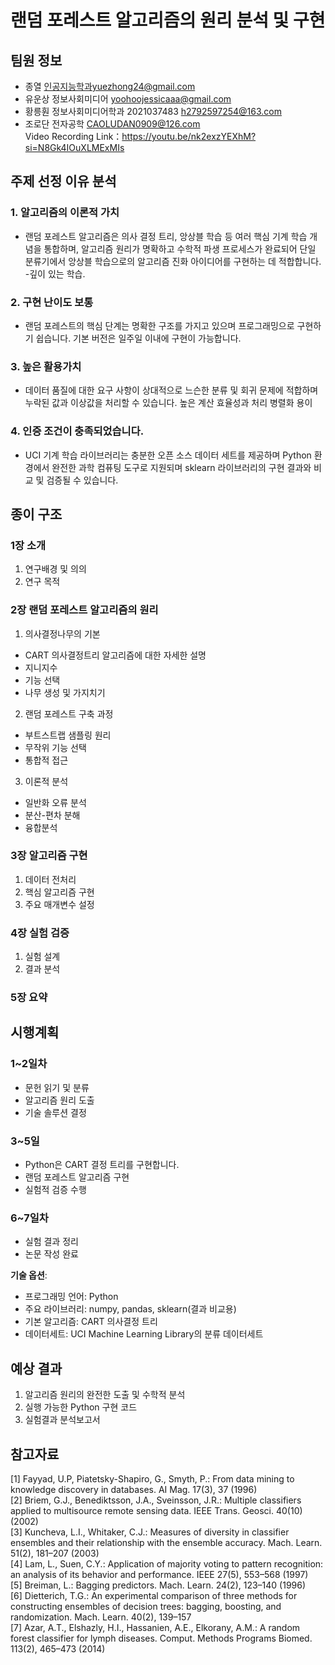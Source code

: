 # 랜덤 포레스트 알고리즘의 원리 분석 및 구현

## 팀원 정보
- 종열 인공지능학과yuezhong24@gmail.com
- 유운상 정보사회미디어 yoohoojessicaaa@gmail.com
- 황릉훤 정보사회미디어학과 2021037483 h2792597254@163.com
- 조로단 전자공학 CAOLUDAN0909@126.com  
Video Recording Link：https://youtu.be/nk2exzYEXhM?si=N8Gk4IOuXLMExMIs
## 주제 선정 이유 분석

### 1. 알고리즘의 이론적 가치
- 랜덤 포레스트 알고리즘은 의사 결정 트리, 앙상블 학습 등 여러 핵심 기계 학습 개념을 통합하며, 알고리즘 원리가 명확하고 수학적 파생 프로세스가 완료되어 단일 분류기에서 앙상블 학습으로의 알고리즘 진화 아이디어를 구현하는 데 적합합니다. -깊이 있는 학습.

### 2. 구현 난이도 보통
- 랜덤 포레스트의 핵심 단계는 명확한 구조를 가지고 있으며 프로그래밍으로 구현하기 쉽습니다. 기본 버전은 일주일 이내에 구현이 가능합니다.

### 3. 높은 활용가치
- 데이터 품질에 대한 요구 사항이 상대적으로 느슨한 분류 및 회귀 문제에 적합하며 누락된 값과 이상값을 처리할 수 있습니다. 높은 계산 효율성과 처리 병렬화 용이

### 4. 인증 조건이 충족되었습니다.
- UCI 기계 학습 라이브러리는 충분한 오픈 소스 데이터 세트를 제공하며 Python 환경에서 완전한 과학 컴퓨팅 도구로 지원되며 sklearn 라이브러리의 구현 결과와 비교 및 ​​검증될 수 있습니다.

## 종이 구조

### 1장 소개
1. 연구배경 및 의의
2. 연구 목적

### 2장 랜덤 포레스트 알고리즘의 원리
1. 의사결정나무의 기본
- CART 의사결정트리 알고리즘에 대한 자세한 설명
- 지니지수
- 기능 선택
- 나무 생성 및 가지치기

2. 랜덤 포레스트 구축 과정
- 부트스트랩 샘플링 원리
- 무작위 기능 선택
- 통합적 접근

3. 이론적 분석
- 일반화 오류 분석
- 분산-편차 분해
- 융합분석

### 3장 알고리즘 구현
1. 데이터 전처리
2. 핵심 알고리즘 구현
3. 주요 매개변수 설정

### 4장 실험 검증
1. 실험 설계
2. 결과 분석

### 5장 요약

## 시행계획

### 1~2일차
- 문헌 읽기 및 분류
- 알고리즘 원리 도출
- 기술 솔루션 결정

### 3~5일
- Python은 CART 결정 트리를 구현합니다.
- 랜덤 포레스트 알고리즘 구현
- 실험적 검증 수행

### 6~7일차
- 실험 결과 정리
- 논문 작성 완료

**기술 옵션**:
- 프로그래밍 언어: Python
- 주요 라이브러리: numpy, pandas, sklearn(결과 비교용)
- 기본 알고리즘: CART 의사결정 트리
- 데이터세트: UCI Machine Learning Library의 분류 데이터세트

## 예상 결과

1. 알고리즘 원리의 완전한 도출 및 수학적 분석
2. 실행 가능한 Python 구현 코드
3. 실험결과 분석보고서

## 참고자료
[1] Fayyad, U.P, Piatetsky-Shapiro, G., Smyth, P.: From data mining to knowledge discovery in databases. AI Mag. 17(3), 37 (1996)  
[2] Briem, G.J., Benediktsson, J.A., Sveinsson, J.R.: Multiple classifiers applied to multisource remote sensing data. IEEE Trans. Geosci. 40(10) (2002)  
[3] Kuncheva, L.I., Whitaker, C.J.: Measures of diversity in classifier ensembles and their relationship with the ensemble accuracy. Mach. Learn. 51(2), 181–207 (2003)  
[4] Lam, L., Suen, C.Y.: Application of majority voting to pattern recognition: an analysis of its behavior and performance. IEEE 27(5), 553–568 (1997)  
[5] Breiman, L.: Bagging predictors. Mach. Learn. 24(2), 123–140 (1996)  
[6] Dietterich, T.G.: An experimental comparison of three methods for constructing ensembles of decision trees: bagging, boosting, and randomization. Mach. Learn. 40(2), 139–157  
[7] Azar, A.T., Elshazly, H.I., Hassanien, A.E., Elkorany, A.M.: A random forest classifier for lymph diseases. Comput. Methods Programs Biomed. 113(2), 465–473 (2014)  

